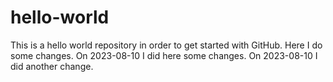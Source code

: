 # hello-world
This is a hello world repository in order to get started with GitHub.
Here I do some changes.
On 2023-08-10 I did here some changes.
On 2023-08-10 I did another change.